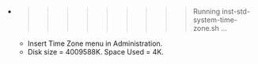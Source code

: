 * >>>>>>>>> Running inst-std-system-time-zone.sh ...
  * Insert Time Zone menu in Administration.
  * Disk size = 4009588K. Space Used = 4K.
